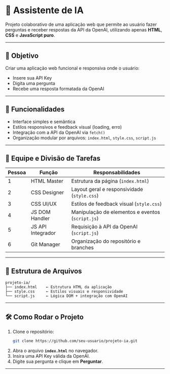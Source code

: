 # 🤖 Assistente de IA

Projeto colaborativo de uma aplicação web que permite ao usuário fazer perguntas e receber respostas da API da OpenAI, utilizando apenas **HTML**, **CSS** e **JavaScript puro**.

---

## 🎯 Objetivo
Criar uma aplicação web funcional e responsiva onde o usuário:
- Insere sua API Key
- Digita uma pergunta
- Recebe uma resposta formatada da OpenAI

---

## 🧠 Funcionalidades
- Interface simples e semântica
- Estilos responsivos e feedback visual (loading, erro)
- Integração com a API da OpenAI via `fetch()`
- Organização modular por arquivos: `index.html`, `style.css`, `script.js`

---

## 👥 Equipe e Divisão de Tarefas

| Pessoa | Função | Responsabilidades |
|--------|--------|-------------------|
| 1 | HTML Master | Estrutura da página (`index.html`) |
| 2 | CSS Designer | Layout geral e responsividade (`style.css`) |
| 3 | CSS UI/UX | Estilos de feedback visual (`style.css`) |
| 4 | JS DOM Handler | Manipulação de elementos e eventos (`script.js`) |
| 5 | JS API Integrador | Requisição à API da OpenAI (`script.js`) |
| 6 | Git Manager | Organização do repositório e branches |

---

## 📁 Estrutura de Arquivos

```
projeto-ia/
├── index.html    ← Estrutura HTML da aplicação
├── style.css     ← Estilos visuais e responsividade
└── script.js     ← Lógica DOM + integração com OpenAI
```

---

## 🛠️ Como Rodar o Projeto

1. Clone o repositório:
   ```bash
   git clone https://github.com/seu-usuario/projeto-ia.git
   ```
2. Abra o arquivo **`index.html`** no navegador.
3. Insira uma API Key válida da OpenAI.
4. Digite sua pergunta e clique em **Perguntar**.

---
